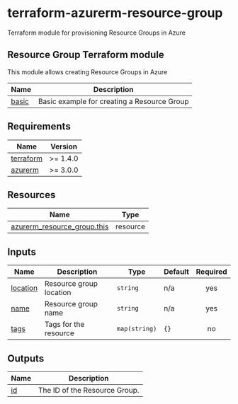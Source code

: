 # terraform-azurerm-resource-group
Terraform module for provisioning Resource Groups in Azure

<!-- BEGIN_TF_DOCS -->
## Resource Group Terraform module

This module allows creating Resource Groups in Azure

| Name            | Description                                 |
| --------------- | ------------------------------------------- |
| [basic](basic/) | Basic example for creating a Resource Group |

## Requirements

| Name | Version |
|------|---------|
| <a name="requirement_terraform"></a> [terraform](#requirement\_terraform) | >= 1.4.0 |
| <a name="requirement_azurerm"></a> [azurerm](#requirement\_azurerm) | >= 3.0.0 |

## Resources

| Name | Type |
|------|------|
| [azurerm_resource_group.this](https://registry.terraform.io/providers/hashicorp/azurerm/latest/docs/resources/resource_group) | resource |

## Inputs

| Name | Description | Type | Default | Required |
|------|-------------|------|---------|:--------:|
| <a name="input_location"></a> [location](#input\_location) | Resource group location | `string` | n/a | yes |
| <a name="input_name"></a> [name](#input\_name) | Resource group name | `string` | n/a | yes |
| <a name="input_tags"></a> [tags](#input\_tags) | Tags for the resource | `map(string)` | `{}` | no |

## Outputs

| Name | Description |
|------|-------------|
| <a name="output_id"></a> [id](#output\_id) | The ID of the Resource Group. |
<!-- END_TF_DOCS -->
